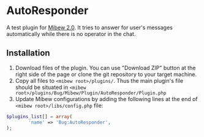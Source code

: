 # AutoResponder

A test plugin for [Mibew 2.0](https://github.com/mibew/mibew). It tries to
answer for user's messages automatically while there is no operator in the chat.

## Installation

1. Download files of the plugin. You can use "Download ZIP" button at the
right side of the page or clone the git repository to your target machine.
2. Copy all files to ```<mibew root>/plugins/```. Thus the main plugin's file
should be situated in ```<mibew root>/plugins/Bug/Mibew/Plugin/AutoResponder/Plugin.php```
3. Update Mibew configurations by adding the following lines at the end of
```<mibew root>/libs/config.php``` file:  
```php
$plugins_list[] = array(
        'name' => 'Bug:AutoResponder',
);
```
